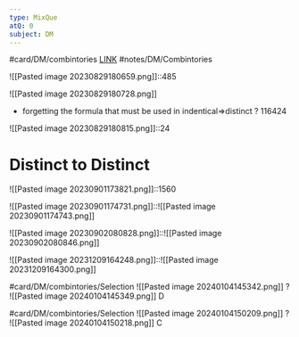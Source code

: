 ```yaml
---
type: MixQue
atQ: 0
subject: DM
---
```

#card/DM/combintories 
[LINK](https://uxkhzfstdjcborfuyyknhkhbyfnskrywvveioufkbjkupomnptjwvhbavkysuhi.vercel.app/gateoverflow.in/quiz/results.html?exam_id=342)
#notes/DM/Combintories

![[Pasted image 20230829180659.png]]::485 <!--SR:!2024-01-05,2,152-->

![[Pasted image 20230829180728.png]]
- forgetting the formula that must be used in indentical=>distinct
?
116424 <!--SR:!2024-01-09,6,170-->

![[Pasted image 20230829180815.png]]::24 <!--SR:!2024-01-04,1,132-->
# Distinct to Distinct
![[Pasted image 20230901173821.png]]::1560 <!--SR:!2024-01-05,2,152-->


![[Pasted image 20230901174731.png]]::![[Pasted image 20230901174743.png]] <!--SR:!2024-01-07,4,172-->

![[Pasted image 20230902080828.png]]::![[Pasted image 20230902080846.png]] <!--SR:!2024-01-07,4,172-->

![[Pasted image 20231209164248.png]]::![[Pasted image 20231209164300.png]] <!--SR:!2024-01-05,2,155-->

#card/DM/combintories/Selection 
![[Pasted image 20240104145342.png]]
?
![[Pasted image 20240104145349.png]] D

#card/DM/combintories/Selection 
![[Pasted image 20240104150209.png]]
?
![[Pasted image 20240104150218.png]] C 

